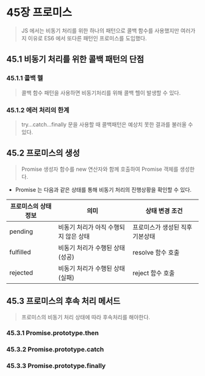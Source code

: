 # 45장 프로미스

> JS 에서는 비동기 처리를 위한 하나의 패턴으로 콜백 함수를 사용했지만 여러가지 이유로 ES6 에서 또다른 패턴인 프로미스를 도입했다.

## 45.1 비동기 처리를 위한 콜백 패턴의 단점

### 45.1.1 콜백 헬

> 콜백 함수 패턴을 사용하면 비동기처리를 위해 콜백 헬이 발생할 수 있다.

### 45.1.2 에러 처리의 한계

> try...catch...finally 문을 사용할 때 콜백패턴은 예상치 못한 결과를 불러올 수 있다.

## 45.2 프로미스의 생성

> Promise 생성자 함수를 new 연산자와 함께 호출하여 Promise 객체를 생성한다.

- Promise 는 다음과 같은 상태를 통해 비동기 처리의 진행상황을 확인할 수 있다.

| 프로미스의 상태정보 | 의미                                  | 상태 변경 조건                  |
| ------------------- | ------------------------------------- | ------------------------------- |
| pending             | 비동기 처리가 아직 수행되지 않은 상태 | 프로미스가 생성된 직후 기본상태 |
| fulfilled           | 비동기 처리가 수행된 상태(성공)       | resolve 함수 호출               |
| rejected            | 비동기 처리가 수행된 상태(실패)       | reject 함수 호출                |

## 45.3 프로미스의 후속 처리 메서드

> 프로미스의 비동기 처리 상태에 따라 후속처리를 해야한다.

### 45.3.1 Promise.prototype.then

### 45.3.2 Promise.prototype.catch

### 45.3.3 Promise.prototype.finally
